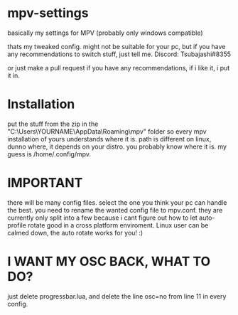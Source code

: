 # mpv-settings
basically my settings for MPV (probably only windows compatible)

thats my tweaked config.
might not be suitable for your pc, but if you have any recommendations to switch stuff, just tell me.
Discord: Tsubajashi#8355

or just make a pull request if you have any recommendations, if i like it, i put it in.

# Installation
put the stuff from the zip in the "C:\Users\YOURNAME\AppData\Roaming\mpv" folder so every mpv installation of yours understands where it is.
path is different on linux, dunno where, it depends on your distro. you probably know where it is. my guess is /home/.config/mpv.

# IMPORTANT
there will be many config files. select the one you think your pc can handle the best.
you need to rename the wanted config file to mpv.conf. they are currently only split into a few because i cant figure out how to let auto-profile rotate good in a cross platform enviroment.
Linux user can be calmed down, the auto rotate works for you! :)

# I WANT MY OSC BACK, WHAT TO DO?
just delete progressbar.lua, and delete the line osc=no from line 11 in every config.
